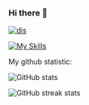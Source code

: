 ### Hi there 👋

[![dis](https://discord.c99.nl/widget/theme-1/945328970981842975.png)](https://discord.com/users/945328970981842975/)

[![My Skills](https://skillicons.dev/icons?i=py,js,cs,discord)]([https://artembay.tk](https://discord.com/users/945328970981842975/))

My github statistic:

![GitHub stats](https://github-readme-stats.vercel.app/api?username=CryptoBichara&theme=tokyonight&show_icons=true)  

![GitHub streak stats](https://github-readme-streak-stats.herokuapp.com/?user=CryptoBichara&theme=tokyonight&show_icons=true)  
